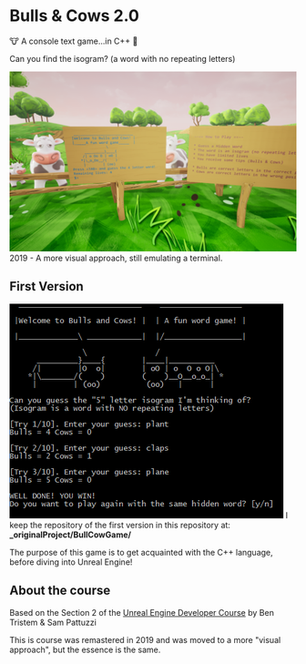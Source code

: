 # Bulls & Cows 2.0

🐮 A console text game...in C++ 🐂

Can you find the isogram? (a word with no repeating letters)

![Bull Cow Game 2019 Version](./BullCowGame2019.PNG "Bull Cow Game 2019 Version")
2019 - A more visual approach, still emulating a terminal.

## First Version

![BullCowGame](./BullCowGame00.png "Bull Cow Game old version")
I keep the repository of the first version in this repository at: **_originalProject/BullCowGame/**

The purpose of this game is to get acquainted with the C++ language, before diving into Unreal Engine!

## About the course

Based on the Section 2 of the [Unreal Engine Developer Course](https://www.udemy.com/unrealcourse/learn/v4/overview) by Ben Tristem & Sam Pattuzzi

This is course was remastered in 2019 and was moved to a more "visual approach", but the essence is the same.
